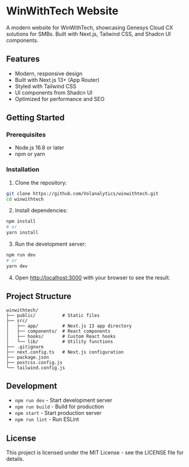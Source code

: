 # WinWithTech Website

A modern website for WinWithTech, showcasing Genesys Cloud CX solutions for SMBs. Built with Next.js, Tailwind CSS, and Shadcn UI components.

## Features

- Modern, responsive design
- Built with Next.js 13+ (App Router)
- Styled with Tailwind CSS
- UI components from Shadcn UI
- Optimized for performance and SEO

## Getting Started

### Prerequisites

- Node.js 16.8 or later
- npm or yarn

### Installation

1. Clone the repository:
```bash
git clone https://github.com/Volanalytics/winwithtech.git
cd winwithtech
```

2. Install dependencies:
```bash
npm install
# or
yarn install
```

3. Run the development server:
```bash
npm run dev
# or
yarn dev
```

4. Open [http://localhost:3000](http://localhost:3000) with your browser to see the result.

## Project Structure

```
winwithtech/
├── public/          # Static files
├── src/
│   ├── app/         # Next.js 13 app directory
│   ├── components/  # React components
│   ├── hooks/       # Custom React hooks
│   └── lib/         # Utility functions
├── .gitignore
├── next.config.ts   # Next.js configuration
├── package.json
├── postcss.config.js
└── tailwind.config.js
```

## Development

- `npm run dev` - Start development server
- `npm run build` - Build for production
- `npm start` - Start production server
- `npm run lint` - Run ESLint

## License

This project is licensed under the MIT License - see the LICENSE file for details.
